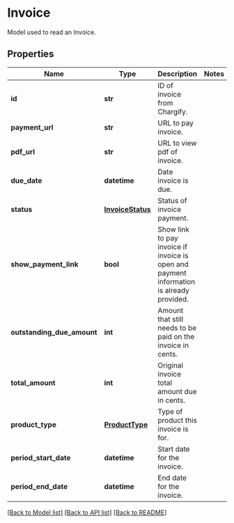 # Invoice

Model used to read an Invoice.
## Properties
Name | Type | Description | Notes
------------ | ------------- | ------------- | -------------
**id** | **str** | ID of invoice from Chargify. | 
**payment_url** | **str** | URL to pay invoice. | 
**pdf_url** | **str** | URL to view pdf of invoice. | 
**due_date** | **datetime** | Date invoice is due. | 
**status** | [**InvoiceStatus**](InvoiceStatus.md) | Status of invoice payment. | 
**show_payment_link** | **bool** | Show link to pay invoice if invoice is open and payment information is already provided. | 
**outstanding_due_amount** | **int** | Amount that still needs to be paid on the invoice in cents. | 
**total_amount** | **int** | Original invoice total amount due in cents. | 
**product_type** | [**ProductType**](ProductType.md) | Type of product this invoice is for. | 
**period_start_date** | **datetime** | Start date for the invoice. | 
**period_end_date** | **datetime** | End date for the invoice. | 

[[Back to Model list]](../README.md#documentation-for-models) [[Back to API list]](../README.md#documentation-for-api-endpoints) [[Back to README]](../README.md)


